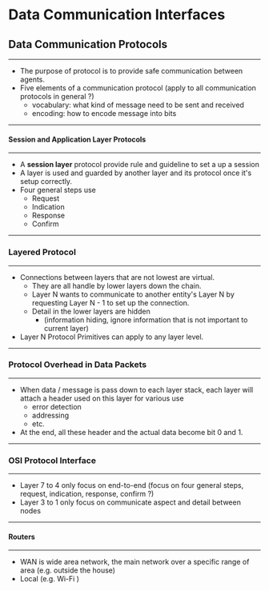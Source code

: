 # Data Communication Interfaces

## Data Communication Protocols

------

- The purpose of protocol is to provide safe communication between agents.
- Five elements of a communication protocol (apply to all communication protocols in general ?)
  - vocabulary: what kind of message need to be sent and received
  - encoding: how to encode message into bits

------

#### Session and Application Layer Protocols

------

- A **session layer** protocol provide rule and guideline to set a up a session
- A layer is used and guarded by another layer and its protocol once it's setup correctly.
- Four general steps use 
  - Request
  - Indication
  - Response
  - Confirm

------

### Layered Protocol

------

- Connections between layers that are not lowest are virtual.
  - They are all handle by lower layers down the chain.
  - Layer N wants to communicate to another entity's Layer N by requesting Layer N - 1 to set up the connection.
  - Detail in the lower layers are hidden 
    - (information hiding, ignore information that is not important to current layer)
- Layer N Protocol Primitives can apply to any layer level.

------

### Protocol Overhead in Data Packets

------

- When data / message is pass down to each layer stack, each layer will attach a header used on this layer for various use
  - error detection
  - addressing
  - etc.
- At the end, all these header and the actual data become bit 0 and 1.

------

### OSI Protocol Interface

------

- Layer 7 to 4 only focus on end-to-end (focus on four general steps, request, indication, response, confirm ?)
- Layer 3 to 1 only focus on communicate aspect and detail between nodes

------

#### Routers

------

- WAN is wide area network, the main network over a specific range of area (e.g. outside the house)
- Local (e.g. Wi-Fi )